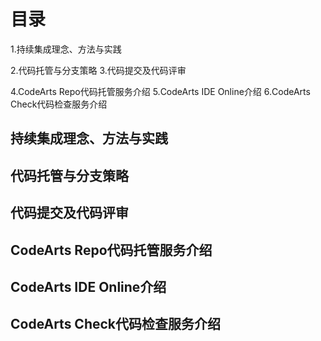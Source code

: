 # 目录
1.持续集成理念、方法与实践

2.代码托管与分支策略
3.代码提交及代码评审

4.CodeArts Repo代码托管服务介绍
5.CodeArts IDE Online介绍
6.CodeArts Check代码检查服务介绍

## 持续集成理念、方法与实践
## 代码托管与分支策略
## 代码提交及代码评审

## CodeArts Repo代码托管服务介绍
## CodeArts IDE Online介绍
## CodeArts Check代码检查服务介绍